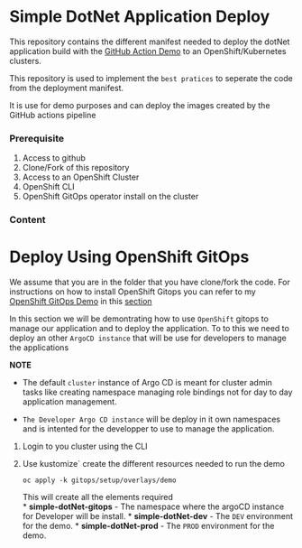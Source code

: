 # Simple DotNet Application Deploy

This repository contains the different manifest needed to deploy the dotNet application build with the [GitHub Action Demo](https://github.com/froberge/ocp-githubaction-demo/tree/working_demo_gitops) to an OpenShift/Kubernetes clusters.


This repository is used to implement the `best pratices` to seperate the code from the deployment manifest.

It is use for demo purposes and can deploy the images created by the GitHub actions pipeline

### Prerequisite

1. Access to github
1. Clone/Fork of this repository
1. Access to an OpenShift Cluster
1. OpenShift CLI
1. OpenShift GitOps operator install on the cluster


### Content

# Deploy Using OpenShift GitOps

We assume that you are in the folder that you have clone/fork the code. For instructions on how to install OpenShift Gitops you can refer to my [OpenShift GitOps Demo](https://github.com/froberge/ocp-gitops-demo) in this [section](https://github.com/froberge/ocp-gitops-demo/blob/main/docs/install-gitops-operator.md)


In this section we will be demontrating how to use `OpenShift` gitops to manage our application and to deploy the application. To to this we need to deploy an other `ArgoCD instance` that will be use for developers to manage the applications

__NOTE__
*   The default `cluster` instance of Argo CD is meant for cluster admin tasks like creating namespace managing role bindings not for day to day application management.

* `The Developer Argo CD instance` will be deploy in it own namespaces and is intented for the developper to use to manage the application.

1. Login to you cluster using the CLI

1. Use kustomize` create the different resources needed to run the demo 
    ```
    oc apply -k gitops/setup/overlays/demo
    ```

    This will create all the elements required    
        * __simple-dotNet-gitops__ - The namespace where the argoCD instance for Developer will be install.
        * __simple-dotNet-dev__ - The `DEV` environment for the demo.
        * __simple-dotNet-prod__ - The `PROD` environment for the demo.

